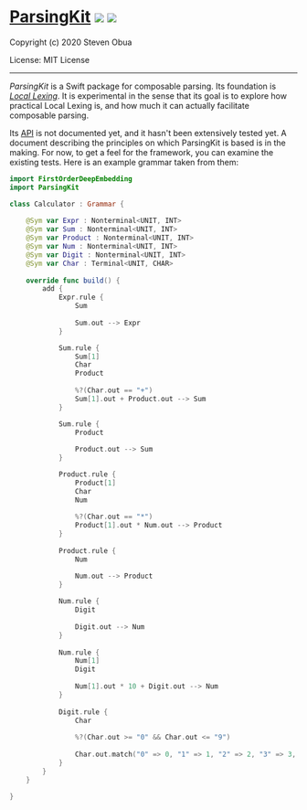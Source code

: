 # [ParsingKit](https://github.com/phlegmaticprogrammer/ParsingKit) ![](https://github.com/phlegmaticprogrammer/ParsingKit/workflows/macOS/badge.svg)  ![](https://github.com/phlegmaticprogrammer/ParsingKit/workflows/Linux/badge.svg) 

Copyright (c) 2020 Steven Obua

License: MIT License

---

*ParsingKit* is a Swift package for composable parsing. Its foundation is [*Local Lexing*](https://github.com/phlegmaticprogrammer/EarleyLocalLexing). 
It is experimental in the sense that its goal is to explore how practical Local Lexing is, and how much it can actually facilitate composable parsing.

Its [API](https://phlegmaticprogrammer.github.io/ParsingKit) is not documented yet, and it hasn't been extensively tested yet. A document describing the principles on which ParsingKit is based is in the making.
For now, to get a feel for the framework, you can examine the existing tests. Here is an example grammar taken from them:

```swift
import FirstOrderDeepEmbedding
import ParsingKit

class Calculator : Grammar {
        
    @Sym var Expr : Nonterminal<UNIT, INT>
    @Sym var Sum : Nonterminal<UNIT, INT>
    @Sym var Product : Nonterminal<UNIT, INT>
    @Sym var Num : Nonterminal<UNIT, INT>
    @Sym var Digit : Nonterminal<UNIT, INT>
    @Sym var Char : Terminal<UNIT, CHAR>
                
    override func build() {
        add {
            Expr.rule {
                Sum
                                
                Sum.out --> Expr
            }

            Sum.rule {
                Sum[1]
                Char
                Product
                
                %?(Char.out == "+")
                Sum[1].out + Product.out --> Sum
            }

            Sum.rule {
                Product
                                
                Product.out --> Sum
            }

            Product.rule {
                Product[1]
                Char
                Num
                
                %?(Char.out == "*")
                Product[1].out * Num.out --> Product
            }
            
            Product.rule {
                Num

                Num.out --> Product
            }
            
            Num.rule {
                Digit
                
                Digit.out --> Num
            }
                        
            Num.rule {
                Num[1]
                Digit
                                    
                Num[1].out * 10 + Digit.out --> Num
            }
            
            Digit.rule {
                Char
                
                %?(Char.out >= "0" && Char.out <= "9")
                                
                Char.out.match("0" => 0, "1" => 1, "2" => 2, "3" => 3, "4" => 4, "5" => 5, "6" => 6, "7" => 7, "8" => 8, "9" => 9) --> Digit
            }
        }
    }
    
}
```


